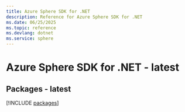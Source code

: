 ```yaml
---
title: Azure Sphere SDK for .NET
description: Reference for Azure Sphere SDK for .NET
ms.date: 06/25/2025
ms.topic: reference
ms.devlang: dotnet
ms.service: sphere
---
```

# Azure Sphere SDK for .NET - latest
## Packages - latest
[!INCLUDE [packages](sphere-index.md)]